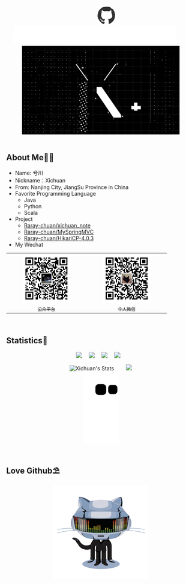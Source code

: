 <!--
#### Hi, 👋  I'm <a href="https://raray-chuan.github.io/xichuan_note" target="_blank">Xichuan </a>,If my note can help you in your work, please give me a following and a star!🍗
-->
<div align="center">
  <span>&emsp;&emsp;</span>
    <a href="https://raray-chuan.github.io/xichuan_note"><img height='50px' src="./img/github-ioc.gif" alt="xichuan_note" /></a>
    <a href="https://raray-chuan.github.io/xichuan_note"><img height='50px' src="./img/cat.svg" alt="xichuan_note" /></a>
  <span>&emsp;&emsp;</span>
</div>

<div align="center" >
    <img  width="420px" order-radius="100px" src="img/head/error01.gif"/>
</div>
<br>

## About Me🙋‍♂️
- Name: 兮川
- Nickname：Xichuan
- From: Nanjing City, JiangSu Province in China
- Favorite Programming Language
    - Java
    - Python
    - Scala
- Project
    - [Raray-chuan/xichuan_note](https://github.com/Raray-chuan/xichuan_note)
    - [Raray-chuan/MySpringMVC](https://github.com/Raray-chuan/MySpringMVC)
    - [Raray-chuan/HikariCP-4.0.3](https://github.com/Raray-chuan/HikariCP-4.0.3)
- My Wechat
<table  style="right: 200px">
    <tr>
      <td align="center" style="width: 200px;">
        <a href="https://github.com/Raray-chuan">
          <img src="img/qrcode-for-xichuan.jpg" style="width: 130px;"><br>
          <sub>公众平台</sub>
        </a><br>
      </td>
      <td align="center" style="width: 200px;">
        <a href="https://github.com/Raray-chuan">
          <img src="./img/qrcode-for-it_fushang.jpg" style="width: 130px;"><br>
          <sub>个人微信</sub>
        </a><br>
      </td>
    </tr>
</table>    
<br>

## Statistics🌈
<p align="center">
    <a title="github" target="_blank" href="https://github.com/raray-chuan"><img src="https://img.shields.io/badge/dynamic/json?label=GitHub&suffix=%20followers&query=%24.data.totalSubs&url=https%3A%2F%2Fapi.spencerwoo.com%2Fsubstats%2F%3Fsource%3Dgithub%26queryKey%3Draray-chuan&labelColor=282c34&color=353940&logo=github&longCache=true" ></a>&emsp;
    <img src="https://visitor-badge.glitch.me/badge?page_id=raray-chuan" />&emsp; 
    <a href="https://blog.csdn.net/zc_ad/"><img src="https://img.shields.io/badge/CSDN-博客-blue"/></a>&emsp;
    <a href="https://space.bilibili.com/276402816/"><img src="https://img.shields.io/badge/bilibili-哔哩哔哩-ff69b4"/></a>&emsp;
</p>

<div align="center">
<span>&emsp;&emsp;</span>
    <img height="150px"  alt="Xichuan's Stats" src="https://github-readme-stats.vercel.app/api?username=raray-chuan" /><span>&emsp;&emsp;</span>
    <img height="150px" src="https://github-readme-streak-stats.herokuapp.com/?user=raray-chuan" />
    <!--<img height="150px" src="https://github-readme-stats.vercel.app/api/top-langs/?username=raray-chuan&layout=compact&langs_count=8" />-->
<span>&emsp;&emsp;</span>
</div>

<div align="center">
    <img src="https://raw.githubusercontent.com/raray-chuan/raray-chuan/main/img/github-contribution-grid-snake.svg" >
</div>
<br>

## Love Github⛱️
<div align="center"><img width="50%" src="./img/github-pic.gif"/></div>





<!-- 隐藏帮助文档
如果你能看到，说明你也想个性化readme,下面连接可以有助于你生成自己的readme主页：
别人写的blog,可以参考一下：https://www.yuque.com/achuan-2/blog/dq718n ; https://zhuanlan.zhihu.com/p/454957736?utm_id=0
参考主页: https://github.com/sun0225SUN/sun0225SUN

效果GitHub地址:
1.打字特效生成：https://readme-typing-svg.herokuapp.com/demo/
2.github-readme-stats(github代码信息):https://github.com/anuraghazra/github-readme-stats
3.github-readme-streak-stats(连续打卡):https://github.com/DenverCoder1/github-readme-streak-stats
4.github-readme-activity-graph(GitHub 活动统计图):https://github.com/Ashutosh00710/github-readme-activity-graph
5.snk(贪吃蛇):https://github.com/Platane/snk
6.dynamic-badge(动态图标):https://shields.io/#dynamic-badge
-->
